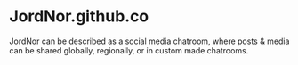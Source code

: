 # JordNor.github.co

JordNor can be described as a social media chatroom, where posts & media can be shared globally, regionally, or in custom made chatrooms.
